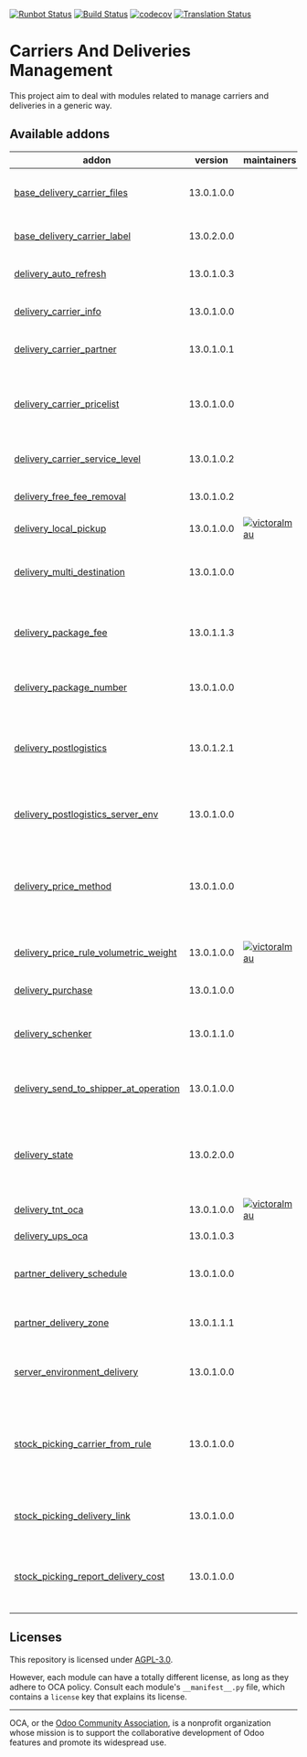 [![Runbot Status](https://runbot.odoo-community.org/runbot/badge/flat/99/13.0.svg)](https://runbot.odoo-community.org/runbot/repo/github-com-oca-delivery-carrier-99)
[![Build Status](https://travis-ci.com/OCA/delivery-carrier.svg?branch=13.0)](https://travis-ci.com/OCA/delivery-carrier)
[![codecov](https://codecov.io/gh/OCA/delivery-carrier/branch/13.0/graph/badge.svg)](https://codecov.io/gh/OCA/delivery-carrier)
[![Translation Status](https://translation.odoo-community.org/widgets/delivery-carrier-13-0/-/svg-badge.svg)](https://translation.odoo-community.org/engage/delivery-carrier-13-0/?utm_source=widget)

<!-- /!\ do not modify above this line -->

# Carriers And Deliveries Management

This project aim to deal with modules related to manage carriers and deliveries in a generic way.

<!-- /!\ do not modify below this line -->

<!-- prettier-ignore-start -->

[//]: # (addons)

Available addons
----------------
addon | version | maintainers | summary
--- | --- | --- | ---
[base_delivery_carrier_files](base_delivery_carrier_files/) | 13.0.1.0.0 |  | Base module for creation of delivery carrier files
[base_delivery_carrier_label](base_delivery_carrier_label/) | 13.0.2.0.0 |  | Base module for carrier labels
[delivery_auto_refresh](delivery_auto_refresh/) | 13.0.1.0.3 |  | Auto-refresh delivery price in sales orders
[delivery_carrier_info](delivery_carrier_info/) | 13.0.1.0.0 |  | Add code and description on carrier
[delivery_carrier_partner](delivery_carrier_partner/) | 13.0.1.0.1 |  | Add a partner in the delivery carrier
[delivery_carrier_pricelist](delivery_carrier_pricelist/) | 13.0.1.0.0 |  | Compute method method fees based on the product's pricelist.
[delivery_carrier_service_level](delivery_carrier_service_level/) | 13.0.1.0.2 |  | Add service levels to carrier
[delivery_free_fee_removal](delivery_free_fee_removal/) | 13.0.1.0.2 |  | Hide free fee lines on sales orders
[delivery_local_pickup](delivery_local_pickup/) | 13.0.1.0.0 | [![victoralmau](https://github.com/victoralmau.png?size=30px)](https://github.com/victoralmau) | Delivery Local pickup
[delivery_multi_destination](delivery_multi_destination/) | 13.0.1.0.0 |  | Multiple destinations for the same delivery method
[delivery_package_fee](delivery_package_fee/) | 13.0.1.1.3 |  | Add fees on delivered packages on shipping methods
[delivery_package_number](delivery_package_number/) | 13.0.1.0.0 |  | Set or compute number of packages for a picking
[delivery_postlogistics](delivery_postlogistics/) | 13.0.1.2.1 |  | Print PostLogistics shipping labels using the Barcode web service
[delivery_postlogistics_server_env](delivery_postlogistics_server_env/) | 13.0.1.0.0 |  | Server Environment layer for Delivery Postlogistics
[delivery_price_method](delivery_price_method/) | 13.0.1.0.0 |  | Provides fields to be able to contemplate the tracking statesand also adds a global fields
[delivery_price_rule_volumetric_weight](delivery_price_rule_volumetric_weight/) | 13.0.1.0.0 | [![victoralmau](https://github.com/victoralmau.png?size=30px)](https://github.com/victoralmau) | Delivery Price Rule Volumetric weight
[delivery_purchase](delivery_purchase/) | 13.0.1.0.0 |  | Delivery costs in purchases
[delivery_schenker](delivery_schenker/) | 13.0.1.1.0 |  | Delivery Carrier implementation for DB Schenker API
[delivery_send_to_shipper_at_operation](delivery_send_to_shipper_at_operation/) | 13.0.1.0.0 |  | Send delivery notice to the shipper from any operation.
[delivery_state](delivery_state/) | 13.0.2.0.0 |  | Provides fields to be able to contemplate the tracking statesand also adds a global fields
[delivery_tnt_oca](delivery_tnt_oca/) | 13.0.1.0.0 | [![victoralmau](https://github.com/victoralmau.png?size=30px)](https://github.com/victoralmau) | Integrate TNT webservice
[delivery_ups_oca](delivery_ups_oca/) | 13.0.1.0.3 |  | Integrate UPS webservice
[partner_delivery_schedule](partner_delivery_schedule/) | 13.0.1.0.0 |  | Set on partners a schedule for delivery goods
[partner_delivery_zone](partner_delivery_zone/) | 13.0.1.1.1 |  | Set on partners a zone for delivery goods
[server_environment_delivery](server_environment_delivery/) | 13.0.1.0.0 |  | Configure prod environment for delivery carriers
[stock_picking_carrier_from_rule](stock_picking_carrier_from_rule/) | 13.0.1.0.0 |  | Set the carrier on picking if the stock rule used has a partner address set with a delivery method.
[stock_picking_delivery_link](stock_picking_delivery_link/) | 13.0.1.0.0 |  | Adds link to the delivery on all intermediate operations.
[stock_picking_report_delivery_cost](stock_picking_report_delivery_cost/) | 13.0.1.0.0 |  | Show delivery cost in delivery slip and picking operations reports

[//]: # (end addons)

<!-- prettier-ignore-end -->

## Licenses

This repository is licensed under [AGPL-3.0](LICENSE).

However, each module can have a totally different license, as long as they adhere to OCA
policy. Consult each module's `__manifest__.py` file, which contains a `license` key
that explains its license.

----

OCA, or the [Odoo Community Association](http://odoo-community.org/), is a nonprofit
organization whose mission is to support the collaborative development of Odoo features
and promote its widespread use.
